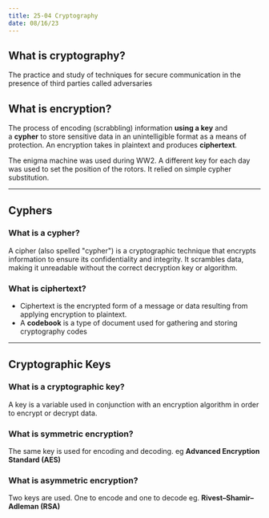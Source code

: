 ```yaml
---
title: 25-04 Cryptography
date: 08/16/23
---
```


## What is cryptography?

The practice and study of techniques for secure communication in the presence of third parties called adversaries

## What is encryption?

The process of encoding (scrabbling) information **using a key** and a **cypher** to store sensitive data in an unintelligible format as a means of protection. An encryption takes in plaintext and produces **ciphertext**.

The enigma machine was used during WW2. A different key for each day was used to set the position of the rotors. It relied on simple cypher substitution.

---

## Cyphers

### What is a cypher?

A cipher (also spelled "cypher") is a cryptographic technique that encrypts information to ensure its confidentiality and integrity. It scrambles data, making it unreadable without the correct decryption key or algorithm.

### What is ciphertext?

* Ciphertext is the encrypted form of a message or data resulting from applying encryption to plaintext.
* A **codebook** is a type of document used for gathering and storing cryptography codes

---

## Cryptographic Keys

### What is a cryptographic key?

A key is a variable used in conjunction with an encryption algorithm in order to encrypt or decrypt data.

### What is symmetric encryption?

The same key is used for encoding and decoding. eg **Advanced Encryption Standard (AES)**

### What is asymmetric encryption?

Two keys are used. One to encode and one to decode eg. **Rivest–Shamir–Adleman (RSA)**
